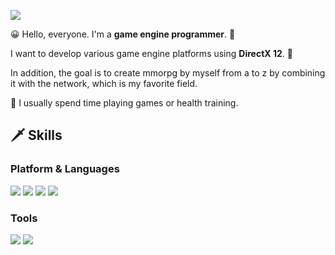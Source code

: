 <a href="https://mawile.tistory.com/" target="_blank"><img src="https://img.shields.io/badge/Blog-e20133?style=flat-square&logo=BLOG&logoColor=white"/></a>

😀 Hello, everyone.
I'm a **game engine programmer**.  💌

I want to develop various game engine platforms using **DirectX 12**.  💌

In addition, the goal is to create mmorpg by myself from a to z by combining it with the network, which is my favorite field.

🥋 I usually spend time playing games or health training.

## 🗡️ Skills
### Platform & Languages
<img src="https://img.shields.io/badge/C%2B%2B-9a00e6?style=flat-square&logo=C%2B%2B&logoColor=white"/> <img src="https://img.shields.io/badge/Python-ff9533?style=flat-square&logo=PYTHON&logoColor=white"/>  <img src="https://img.shields.io/badge/Lua-ff03ff?style=flat-square&logo=LUA&logoColor=white"/> <img src="https://img.shields.io/badge/Rust-38303f?style=flat-square&logo=RUST&logoColor=white"/>
### Tools
<img src="https://img.shields.io/badge/Win32API-38303f?style=flat-square&color=white&logo=MICROSOFT&logoColor=f41e48"/> <img src="https://img.shields.io/badge/DirectX-38303f?style=flat-square&color=white&logo=MICROSOFT&logoColor=02afb7"/>
